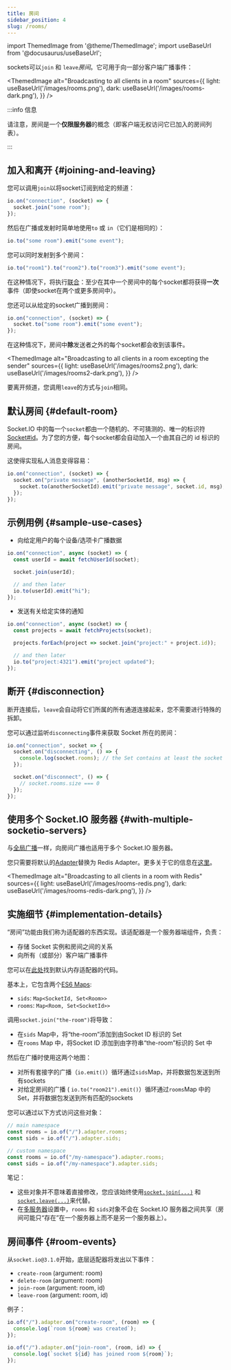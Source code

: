 ```yaml
---
title: 房间
sidebar_position: 4
slug: /rooms/
---
```


import ThemedImage from '@theme/ThemedImage';
import useBaseUrl from '@docusaurus/useBaseUrl';

sockets可以`join` 和 `leave`*房间*。它可用于向一部分客户端广播事件：

<ThemedImage
  alt="Broadcasting to all clients in a room"
  sources={{
    light: useBaseUrl('/images/rooms.png'),
    dark: useBaseUrl('/images/rooms-dark.png'),
  }}
/>

:::info 信息

请注意，房间是一个**仅限服务器**的概念（即客户端无权访问它已加入的房间列表）。

:::

## 加入和离开 {#joining-and-leaving}

您可以调用`join`以将socket订阅到给定的频道：

```js
io.on("connection", (socket) => {
  socket.join("some room");
});
```

然后在广播或发射时简单地使用`to` 或 `in`（它们是相同的）：

```js
io.to("some room").emit("some event");
```

您可以同时发射到多个房间：

```js
io.to("room1").to("room2").to("room3").emit("some event");
```

在这种情况下，将执行<a href="https://en.wikipedia.org/wiki/Union_(set_theory)">联合</a>：至少在其中一个房间中的每个socket都将获得**一次**事件（即使socket在两个或更多房间中）。

您还可以从给定的socket广播到房间：

```js
io.on("connection", (socket) => {
  socket.to("some room").emit("some event");
});
```

在这种情况下，房间中**除**发送者之外的每个socket都会收到该事件。

<ThemedImage
  alt="Broadcasting to all clients in a room excepting the sender"
  sources={{
    light: useBaseUrl('/images/rooms2.png'),
    dark: useBaseUrl('/images/rooms2-dark.png'),
  }}
/>

要离开频道，您调用`leave`的方式与`join`相同。

## 默认房间 {#default-room}

Socket.IO 中的每一个`socket`都由一个随机的、不可猜测的、唯一的标识符[Socket#id](../02-Server/server-socket-instance.md#socketid)。为了您的方便，每个socket都会自动加入一个由其自己的 id 标识的房间。

这使得实现私人消息变得容易：

```js
io.on("connection", (socket) => {
  socket.on("private message", (anotherSocketId, msg) => {
    socket.to(anotherSocketId).emit("private message", socket.id, msg);
  });
});
```

## 示例用例 {#sample-use-cases}

- 向给定用户的每个设备/选项卡广播数据

```js
io.on("connection", async (socket) => {
  const userId = await fetchUserId(socket);

  socket.join(userId);

  // and then later
  io.to(userId).emit("hi");
});
```

- 发送有关给定实体的通知

```js
io.on("connection", async (socket) => {
  const projects = await fetchProjects(socket);

  projects.forEach(project => socket.join("project:" + project.id));

  // and then later
  io.to("project:4321").emit("project updated");
});
```

## 断开 {#disconnection}

断开连接后，`leave`会自动将它们所属的所有通道连接起来，您不需要进行特殊的拆卸。

您可以通过监听`disconnecting`事件来获取 Socket 所在的房间：

```js
io.on("connection", socket => {
  socket.on("disconnecting", () => {
    console.log(socket.rooms); // the Set contains at least the socket ID
  });

  socket.on("disconnect", () => {
    // socket.rooms.size === 0
  });
});
```

## 使用多个 Socket.IO 服务器 {#with-multiple-socketio-servers}

与[全局广播](broadcasting-events.md#with-multiple-socketio-servers)一样，向房间广播也适用于多个 Socket.IO 服务器。

您只需要将默认的[Adapter](../08-Miscellaneous/glossary.md#adapter)替换为 Redis Adapter。更多关于它的信息在[这里](../05-Adapters/adapter-redis.md)。

<ThemedImage
  alt="Broadcasting to all clients in a room with Redis"
  sources={{
    light: useBaseUrl('/images/rooms-redis.png'),
    dark: useBaseUrl('/images/rooms-redis-dark.png'),
  }}
/>

## 实施细节 {#implementation-details}

“房间”功能由我们称为适配器的东西实现。该适配器是一个服务器端组件，负责：

- 存储 Socket 实例和房间之间的关系
- 向所有（或部分）客户端广播事件

您可以在[此处](https://github.com/socketio/socket.io-adapter)找到默认内存适配器的代码。

基本上，它包含两个[ES6 Maps](https://developer.mozilla.org/en-US/docs/Web/JavaScript/Reference/Global_Objects/Map):

- `sids`: `Map<SocketId, Set<Room>>`
- `rooms`: `Map<Room, Set<SocketId>>`

调用`socket.join("the-room")`将导致：

- 在`sids` Map中，将“the-room”添加到由Socket ID 标识的 Set
- 在`rooms` Map 中，将Socket ID 添加到由字符串“the-room”标识的 Set 中

然后在广播时使用这两个地图：

- 对所有套接字的广播（`io.emit()`）循环通过`sids`Map，并将数据包发送到所有sockets
- 对给定房间的广播 ( `io.to("room21").emit()`）循环通过`rooms`Map 中的 Set，并将数据包发送到所有匹配的sockets

您可以通过以下方式访问这些对象：

```js
// main namespace
const rooms = io.of("/").adapter.rooms;
const sids = io.of("/").adapter.sids;

// custom namespace
const rooms = io.of("/my-namespace").adapter.rooms;
const sids = io.of("/my-namespace").adapter.sids;
```

笔记：

- 这些对象并不意味着直接修改，您应该始终使用[`socket.join(...)`](../../server-api.md#socketjoinroom) 和 [`socket.leave(...)`](../../server-api.md#socketleaveroom)来代替。
- 在[多服务器](../02-Server/using-multiple-nodes.md)设置中，`rooms` 和 `sids`对象不会在 Socket.IO 服务器之间共享（房间可能只“存在”在一个服务器上而不是另一个服务器上）。

## 房间事件 {#room-events}

从`socket.io@3.1.0`开始，底层适配器将发出以下事件：

- `create-room` (argument: room)
- `delete-room` (argument: room)
- `join-room` (argument: room, id)
- `leave-room` (argument: room, id)

例子：

```js
io.of("/").adapter.on("create-room", (room) => {
  console.log(`room ${room} was created`);
});

io.of("/").adapter.on("join-room", (room, id) => {
  console.log(`socket ${id} has joined room ${room}`);
});
```
